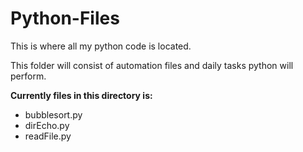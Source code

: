 Python-Files
============

This is where all my python code is located.

This folder will consist of automation files and daily tasks python will perform.

**Currently files in this directory is:**
- bubblesort.py
- dirEcho.py
- readFile.py
